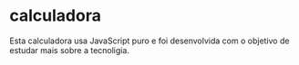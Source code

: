 ﻿# calculadora
 Esta calculadora usa JavaScript puro e foi desenvolvida com o objetivo de estudar mais sobre a tecnoligia. 
